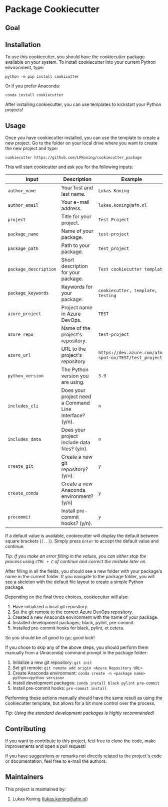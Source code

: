 # Package Cookiecutter

## Goal

## Installation

To use this cookiecutter, you should have the cookiecutter package available on your
system. To install cookiecutter into your current Python environment, type:

```shell
python -m pip install cookicutter
```

Or if you prefer Anaconda:

```shell
conda install cookiecutter
```

After installing cookiecutter, you can use templates to kickstart your Python projects!

## Usage

Once you have cookiecutter installed, you can use the template to create a new project.
Go to the folder on your local drive where you want to create the new project and type:

```shell
cookiecutter https://github.com/LFKoning/cookiecutter_package
```

This will start cookicutter and ask you for the following inputs:

|Input|Description|Example|
|---|---|---|
|`author_name`|Your first and last name.|`Lukas Koning`|
|`author_email`|Your e-mail address.|`lukas.koning@afm.nl`|
|`project`|Title for your project.|`Test Project`|
|`package_name`|Name of your package.|`test-project`|
|`package_path`|Path to your package.|`test_project`|
|`package_description`|Short description for your package.|`Test cookiecutter template`|
|`package_keywords`|Keywords for your package.|`cookiecutter, template, testing`|
|`azure_project`|Project name in Azure DevOps.|`TEST`|
|`azure_repo`|Name of the project's repository.|`test-project`|,
|`azure_url`|URL to the project's repository|`https://dev.azure.com/afm-spot-on/TEST/test_project`|,
|`python_version`|The Python version you are using.|`3.9`|
|`includes_cli`|Does your project need a Command Line Interface? (y/n).|`n`|
|`includes_data`|Does your project include data files? (y/n).|`n`|
|`create_git`|Create a new git repository? (y/n).|`y`|
|`create_conda`|Create a new Anaconda environment? (y/n)|`y`|
|`precommit`|Install pre-commit hooks? (y/n).|`y`|

If a default value is available, cookiecutter will display the default between square
brackets (`[..]`). Simply press `Enter` to accept the default value and continue.

*Tip: If you make an error filling in the values, you can either stop the process using
`CTRL + C` of continue and correct the mistake later on.*

After filling in all the fields, you should see a new folder with your package's name in
the current folder. If you navigate to the package folder, you will see a skeleton with
the default file layout to create a simple Python package.

Depending on the final three choices, cookiecutter will also:

1. Have initialized a local git repository.
2. Set the git remote to the correct Azure DevOps repository.
3. Created a new Anaconda environment with the name of your package.
4. Installed development packages; black, pylint, pre-commit.
5. Installed pre-commit hooks for black, pylint, et cetera.

So you should be all good to go; good luck!

If you chose to skip any of the above steps, you should perform them manually from a
(Anaconda) command prompt in the package folder:

1. Initialize a new git repository: `git init`
2. Set git remote: `git remote add origin <Azure Repository URL>`
3. Create Anaconda environment: `conda create -n <package name> python=<python version>`
4. Install development packages: `conda install black pylint pre-commit`
5. Install pre-commit hooks: `pre-commit install`

Performing these actions manually should have the same result as using the cookiecutter
template, but allows for a bit more control over the process.

*Tip: Using the standard development packages is highly recommended!*

## Contributing

If you want to contribute to this project, feel free to clone the code, make
improvements and open a pull request!

If you have suggestions or remarks not directly related to the project's code or
documentation, feel free to e-mail the authors.

## Maintainers

This project is maintained by:

1. Lukas Koning (lukas.koning@afm.nl)
